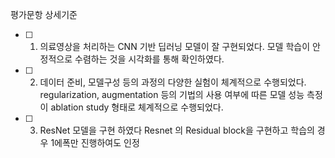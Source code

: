평가문항	상세기준 

- [ ] 1. 의료영상을 처리하는 CNN 기반 딥러닝 모델이 잘 구현되었다.	모델 학습이 안정적으로 수렴하는 것을 시각화를 통해 확인하였다.
- [ ] 2. 데이터 준비, 모델구성 등의 과정의 다양한 실험이 체계적으로 수행되었다.	regularization, augmentation 등의 기법의 사용 여부에 따른 모델 성능 측정이 ablation study 형태로 체계적으로 수행되었다.
- [ ] 3. ResNet 모델을 구현 하였다	Resnet 의 Residual block을 구현하고 학습의 경우 1에폭만 진행하여도 인정
